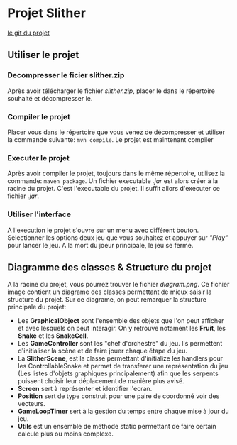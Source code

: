 # Projet Slither
[le git du projet](https://gaufre.informatique.univ-paris-diderot.fr/nico/slither)

## Utiliser le projet

### Decompresser le ficier slither.zip
Après avoir télécharger le fichier _slither.zip_, placer le dans le répertoire souhaité et décompresser le.

### Compiler le projet
Placer vous dans le répertoire que vous venez de décompresser et utiliser la commande suivante:
```mvn compile```. Le projet est maintenant compiler

### Executer le projet
Après avoir compiler le projet, toujours dans le même répertoire, utilisez la commande:
```maven package```. Un fichier executable _.jar_ est alors créer à la racine du projet. C'est l'executable du projet. Il suffit allors d'executer ce fichier _.jar_.

### Utiliser l'interface
A l'execution le projet s'ouvre sur un menu avec différent bouton. Selectionner les options deux jeu que vous souhaitez et appuyer sur _"Play"_ pour lancer le jeu. A la mort du joeur principale, le jeu se ferme.

## Diagramme des classes & Structure du projet
A la racine du projet, vous pourrez trouver le fichier _diagram.png_. Ce fichier image contient un diagrame des classes permettant de mieux saisir la structure du projet.
Sur ce diagrame, on peut remarquer la structure principale du projet:
- Les **GraphicalObject** sont l'ensemble des objets que l'on peut afficher et avec lesquels on peut interagir. On y retrouve notament les **Fruit**, les **Snake** et les **SnakeCell**.
- Les **GameController** sont les "chef d'orchestre" du jeu. Ils permettent d'initialiser la scène et de faire jouer chaque étape du jeu.
- La **SlitherScene**, est la classe permettant d'initialize les handlers pour les ControllableSnake et permet de transferer une représentation du jeu (Les listes d'objets graphiques principalement) afin que les serpents puissent choisir leur déplacement de manière plus avisé.
- **Screen** sert à représenter et identifier l'ecran.
- **Position** sert de type construit pour une paire de coordonné voir des vecteurs.
- **GameLoopTimer** sert à la gestion du temps entre chaque mise à jour du jeu.
- **Utils** est un ensemble de méthode static permettant de faire certain calcule plus ou moins complexe.
